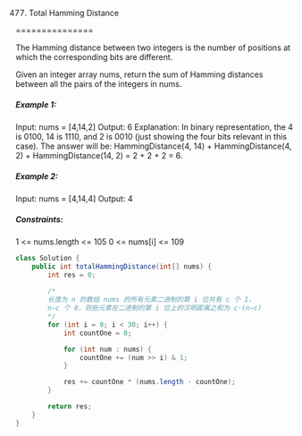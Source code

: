 477. Total Hamming Distance

===============

The Hamming distance between two integers is the number of positions at which the corresponding bits are different.

Given an integer array nums, return the sum of Hamming distances between all the pairs of the integers in nums.

##### Example 1:

Input: nums = [4,14,2]
Output: 6
Explanation: In binary representation, the 4 is 0100, 14 is 1110, and 2 is 0010 (just
showing the four bits relevant in this case).
The answer will be:
HammingDistance(4, 14) + HammingDistance(4, 2) + HammingDistance(14, 2) = 2 + 2 + 2 = 6.

##### Example 2:

Input: nums = [4,14,4]
Output: 4

##### Constraints:

1 <= nums.length <= 105
0 <= nums[i] <= 109

```java
class Solution {
    public int totalHammingDistance(int[] nums) {
        int res = 0;
        
        /*
        长度为 n 的数组 nums 的所有元素二进制的第 i 位共有 c 个 1，
        n−c 个 0，则些元素在二进制的第 i 位上的汉明距离之和为 c⋅(n−c)
        */
        for (int i = 0; i < 30; i++) {
            int countOne = 0;

            for (int num : nums) {
                countOne += (num >> i) & 1;
            }

            res += countOne * (nums.length - countOne);
        }

        return res;
    }
}
```

